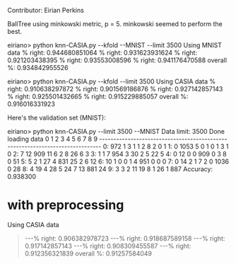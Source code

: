 Contributor: Eirian Perkins

BallTree using minkowski metric, p = 5. minkowski seemed to perform the best.

eiriano> python knn-CASIA.py --kfold  --MNIST --limit 3500
    Using MNIST data
    % right:  0.944680851064
    % right:  0.931623931624
    % right:  0.921203438395
    % right:  0.93553008596
    % right:  0.941176470588
overall %:  0.934842955526

eiriano> python knn-CASIA.py --kfold  --limit 3500
    Using CASIA data
    % right:  0.910638297872
    % right:  0.901569186876
    % right:  0.927142857143
    % right:  0.925501432665
    % right:  0.915229885057
overall %:  0.916016331923

Here's the validation set (MNIST):

eiriano> python knn-CASIA.py --limit 3500 --MNIST
    Data limit: 3500
    Done loading data
        0    1    2    3    4    5    6    7    8    9
        ------------------------------------------------------------------------------
        0:    972    1    3    1    1    2    8    2    0    1
        1:    0    1053    5    0    1    0    1    3    1    0
        2:    7    12    909    11    6    2    8    26    6    3
        3:    1    1    7    954    3    30    2    5    22    5
        4:    0    12    0    0    909    0    3    8    0    51
        5:    5    2    1    27    4    831    25    2    6    12
        6:    10    1    0    0    1    4    951    0    0    0
        7:    0    14    2    1    7    2    0    1036    0    28
        8:    4    19    4    28    5    24    7    13    881    24
        9:    3    3    2    11    19    8    1    26    1    887
        Accuracy: 0.938300


# with preprocessing

Using CASIA data
>---% right:  0.906382978723
>---% right:  0.918687589158
>---% right:  0.917142857143
>---% right:  0.908309455587
>---% right:  0.912356321839
overall %:  0.91257584049
